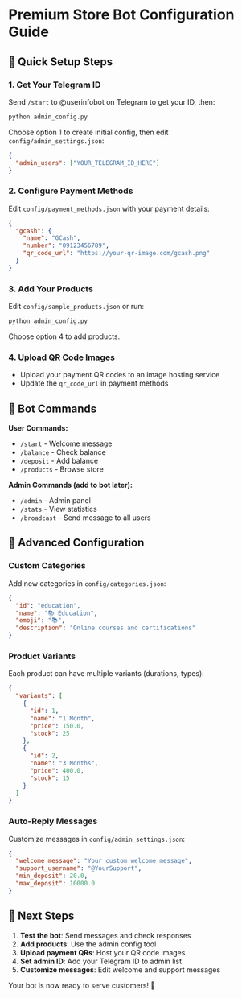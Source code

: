 # Premium Store Bot Configuration Guide

## 🚀 Quick Setup Steps

### 1. Get Your Telegram ID
Send `/start` to @userinfobot on Telegram to get your ID, then:

```bash
python admin_config.py
```
Choose option 1 to create initial config, then edit `config/admin_settings.json`:
```json
{
  "admin_users": ["YOUR_TELEGRAM_ID_HERE"]
}
```

### 2. Configure Payment Methods
Edit `config/payment_methods.json` with your payment details:

```json
{
  "gcash": {
    "name": "GCash",
    "number": "09123456789", 
    "qr_code_url": "https://your-qr-image.com/gcash.png"
  }
}
```

### 3. Add Your Products
Edit `config/sample_products.json` or run:
```bash
python admin_config.py
```
Choose option 4 to add products.

### 4. Upload QR Code Images
- Upload your payment QR codes to an image hosting service
- Update the `qr_code_url` in payment methods

## 📝 Bot Commands

**User Commands:**
- `/start` - Welcome message
- `/balance` - Check balance
- `/deposit` - Add balance
- `/products` - Browse store

**Admin Commands (add to bot later):**
- `/admin` - Admin panel
- `/stats` - View statistics
- `/broadcast` - Send message to all users

## 🔧 Advanced Configuration

### Custom Categories
Add new categories in `config/categories.json`:
```json
{
  "id": "education",
  "name": "📚 Education", 
  "emoji": "📚",
  "description": "Online courses and certifications"
}
```

### Product Variants
Each product can have multiple variants (durations, types):
```json
{
  "variants": [
    {
      "id": 1,
      "name": "1 Month",
      "price": 150.0,
      "stock": 25
    },
    {
      "id": 2,
      "name": "3 Months", 
      "price": 400.0,
      "stock": 15
    }
  ]
}
```

### Auto-Reply Messages
Customize messages in `config/admin_settings.json`:
```json
{
  "welcome_message": "Your custom welcome message",
  "support_username": "@YourSupport",
  "min_deposit": 20.0,
  "max_deposit": 10000.0
}
```

## 🎯 Next Steps

1. **Test the bot**: Send messages and check responses
2. **Add products**: Use the admin config tool
3. **Upload payment QRs**: Host your QR code images
4. **Set admin ID**: Add your Telegram ID to admin list
5. **Customize messages**: Edit welcome and support messages

Your bot is now ready to serve customers! 🎉